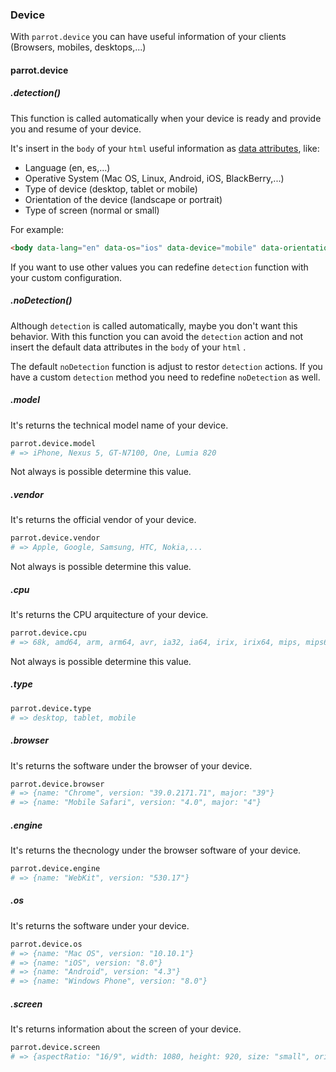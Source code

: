 ### Device

With `parrot.device` you can have useful information of your clients (Browsers, mobiles, desktops,...)

#### parrot.device

##### .detection()

This function is called automatically when your device is ready and provide you and resume of your device.

It's insert in the `body` of your `html` useful information as [data attributes](https://developer.mozilla.org/en-US/docs/Web/Guide/HTML/Using_data_attributes), like:

* Language (en, es,...)
* Operative System (Mac OS, Linux, Android, iOS, BlackBerry,...)
* Type of device (desktop, tablet or mobile)
* Orientation of the device (landscape or portrait)
* Type of screen (normal or small)

For example:

```html
<body data-lang="en" data-os="ios" data-device="mobile" data-orientation="portrait" data-screen="small" data-retina="false">
```

If you want to use other values you can redefine `detection` function with your custom configuration.

##### .noDetection()

Although `detection` is called automatically, maybe you don't want this behavior. With this function you can avoid the `detection` action and not insert the default data attributes in the `body` of your `html` .

The default `noDetection` function is adjust to restor `detection` actions. If you have a custom `detection` method you need to redefine `noDetection` as well.

##### .model

It's returns the technical model name of your device.

```coffee
parrot.device.model
# => iPhone, Nexus 5, GT-N7100, One, Lumia 820
```

Not always is possible determine this value.

##### .vendor

It's returns the official vendor of your device.

```coffee
parrot.device.vendor
# => Apple, Google, Samsung, HTC, Nokia,...
```

Not always is possible determine this value.

##### .cpu

It's returns the CPU arquitecture of your device.

```coffee
parrot.device.cpu
# => 68k, amd64, arm, arm64, avr, ia32, ia64, irix, irix64, mips, mips64, pa-risc, ppc, sparc, sparc64
```

Not always is possible determine this value.

##### .type

```coffee
parrot.device.type
# => desktop, tablet, mobile
```

##### .browser

It's returns the software under the browser of your device.

```coffee
parrot.device.browser
# => {name: "Chrome", version: "39.0.2171.71", major: "39"}
# => {name: "Mobile Safari", version: "4.0", major: "4"}
```

##### .engine

It's returns the thecnology under the browser software of your device.

```coffee
parrot.device.engine
# => {name: "WebKit", version: "530.17"}
```

##### .os

It's returns the software under your device.

```coffee
parrot.device.os
# => {name: "Mac OS", version: "10.10.1"}
# => {name: "iOS", version: "8.0"}
# => {name: "Android", version: "4.3"}
# => {name: "Windows Phone", version: "8.0"}
```

##### .screen

It's returns information about the screen of your device.

```coffee
parrot.device.screen
# => {aspectRatio: "16/9", width: 1080, height: 920, size: "small", orientation: "portrait", pixelRatio: 1}
```
